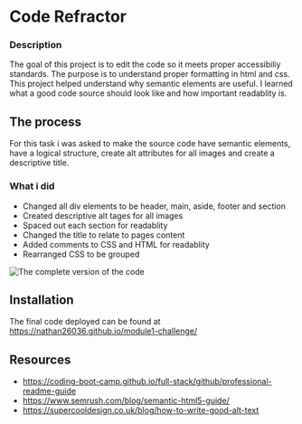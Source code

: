 # Code Refractor

### Description
The goal of this project is to edit the code so it meets proper accessibiliy standards. The purpose is to understand proper formatting in html and css. This project helped understand why semantic elements are useful. I learned what a good code source should look like and how important readablity is. 

## The process
For this task i was asked to make the source code have semantic elements, have a logical structure, create alt attributes for all images and create a descriptive title.

### What i did
* Changed all div elements to be header, main, aside, footer and section
* Created descriptive alt tages for all images
* Spaced out each section for readablity
* Changed the title to relate to pages content
* Added comments to CSS and HTML for readablity
* Rearranged CSS to be grouped

![The complete version of the code]()

## Installation 
The final code deployed can be found at https://nathan26036.github.io/module1-challenge/

## Resources
* https://coding-boot-camp.github.io/full-stack/github/professional-readme-guide
* https://www.semrush.com/blog/semantic-html5-guide/
* https://supercooldesign.co.uk/blog/how-to-write-good-alt-text
